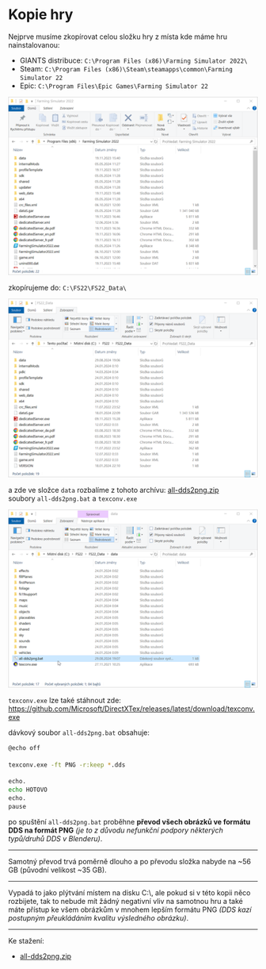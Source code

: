# Kopie hry

Nejprve musíme zkopírovat celou složku hry z místa kde máme hru nainstalovanou:

- GIANTS distribuce: `C:\Program Files (x86)\Farming Simulator 2022\`
- Steam: `C:\Program Files (x86)\Steam\steamapps\common\Farming Simulator 22`
- Epic: `C:\Program Files\Epic Games\Farming Simulator 22`

![Farming_Simulator_2022](Farming_Simulator_2022.png)

zkopírujeme do: `C:\FS22\FS22_Data\`

![FS22_Data](FS22_Data.png)

a zde ve složce `data` rozbalíme z tohoto archívu: [all-dds2png.zip](all-dds2png.zip)
<br/>
soubory `all-dds2png.bat` a `texconv.exe`

![data](data.png)

`texconv.exe` lze také stáhnout zde: <https://github.com/Microsoft/DirectXTex/releases/latest/download/texconv.exe>

dávkový soubor `all-dds2png.bat` obsahuje:

```bash
@echo off

texconv.exe -ft PNG -r:keep *.dds

echo.
echo HOTOVO
echo.
pause
```

po spuštění `all-dds2png.bat` proběhne **převod všech obrázků ve formátu DDS na formát PNG** _(je to z důvodu nefunkční podpory některých typů/druhů DDS v Blenderu)_.

---

Samotný převod trvá poměrně dlouho a po převodu složka nabyde na \~56 GB (původní velikost \~35 GB).

---

Vypadá to jako plýtvání místem na disku C:\\, ale pokud si v této kopii něco rozbijete, tak to nebude mít
žádný negativní vliv na samotnou hru a také máte přístup ke všem obrázkům v mnohem lepším formátu PNG
_(DDS kazí postupným přeukládáním kvalitu výsledného obrázku)_.

---

Ke stažení:
- [all-dds2png.zip](all-dds2png.zip)
